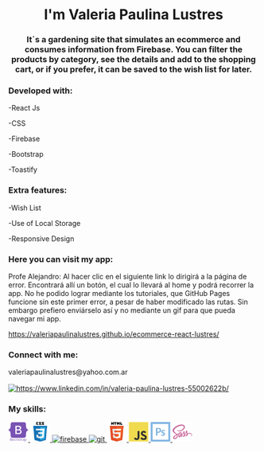 <h1 align="center">I'm Valeria Paulina Lustres</h1>
<h3 align="center">It´s a gardening site that simulates an ecommerce and consumes information from Firebase. You can filter the products by category, see the details and add to the shopping cart, or if you prefer, it can be saved to the wish list for later. </h3>

<h3 align="left">Developed with:</h3>

-React Js

-CSS

-Firebase

-Bootstrap

-Toastify



<h3 align="left">Extra features:</h3>

-Wish List

-Use of Local Storage

-Responsive Design


<h3 align="left">Here you can visit my app:</h3>

Profe Alejandro: Al hacer clic en el siguiente link lo dirigirá a la página de error. Encontrará allí un botón, el cual lo llevará al home y podrá recorrer la app. No he podido lograr mediante los tutoriales, que GitHub Pages funcione sin este primer error, a pesar de haber modificado las rutas. Sin embargo prefiero enviárselo así y no mediante un gif para que pueda navegar mi app.  

https://valeriapaulinalustres.github.io/ecommerce-react-lustres/




<h3 align="left">Connect with me:</h3>
<p>valeriapaulinalustres@yahoo.com.ar</p>
<p align="left">
<a href="https://linkedin.com/in/https://www.linkedin.com/in/valeria-paulina-lustres/" target="blank"><img align="center" src="https://raw.githubusercontent.com/rahuldkjain/github-profile-readme-generator/master/src/images/icons/Social/linked-in-alt.svg" alt="https://www.linkedin.com/in/valeria-paulina-lustres-55002622b/" height="30" width="40" /></a>
</p>

<h3 align="left">My skills:</h3>
<p align="left"> <a href="https://getbootstrap.com" target="_blank" rel="noreferrer"> <img src="https://raw.githubusercontent.com/devicons/devicon/master/icons/bootstrap/bootstrap-plain-wordmark.svg" alt="bootstrap" width="40" height="40"/> </a> <a href="https://www.w3schools.com/css/" target="_blank" rel="noreferrer"> <img src="https://raw.githubusercontent.com/devicons/devicon/master/icons/css3/css3-original-wordmark.svg" alt="css3" width="40" height="40"/> </a> <a href="https://firebase.google.com/" target="_blank" rel="noreferrer"> <img src="https://www.vectorlogo.zone/logos/firebase/firebase-icon.svg" alt="firebase" width="40" height="40"/> </a> <a href="https://git-scm.com/" target="_blank" rel="noreferrer"> <img src="https://www.vectorlogo.zone/logos/git-scm/git-scm-icon.svg" alt="git" width="40" height="40"/> </a> <a href="https://www.w3.org/html/" target="_blank" rel="noreferrer"> <img src="https://raw.githubusercontent.com/devicons/devicon/master/icons/html5/html5-original-wordmark.svg" alt="html5" width="40" height="40"/> </a> <a href="https://developer.mozilla.org/en-US/docs/Web/JavaScript" target="_blank" rel="noreferrer"> <img src="https://raw.githubusercontent.com/devicons/devicon/master/icons/javascript/javascript-original.svg" alt="javascript" width="40" height="40"/> </a> <a href="https://www.photoshop.com/en" target="_blank" rel="noreferrer"> <img src="https://raw.githubusercontent.com/devicons/devicon/master/icons/photoshop/photoshop-line.svg" alt="photoshop" width="40" height="40"/> </a> <a href="https://sass-lang.com" target="_blank" rel="noreferrer"> <img src="https://raw.githubusercontent.com/devicons/devicon/master/icons/sass/sass-original.svg" alt="sass" width="40" height="40"/> </a> </p>
